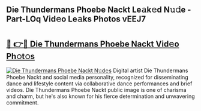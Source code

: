 ## Die Thundermans Phoebe Nackt Le𝚊k𝚎d N𝚞𝚍e - Part-LOq Vid𝚎o Le𝚊ks Photos vEEJ7

# <h2><a href="http://fb9upmq.evod.top/?m=Die+Thundermans+Phoebe+Nackt">🔗 👉🔴 Die Thundermans Phoebe Nackt Vid𝚎o Ph𝚘t𝚘s</a></h2>

[![Die Thundermans Phoebe Nackt N𝚞d𝚎s](https://i.imgur.com/8V9OHl7.gif)](http://fb9upmq.evod.top/?m=Die+Thundermans+Phoebe+Nackt)
Digital artist Die Thundermans Phoebe Nackt and social media personality, recognized for disseminating dance and lifestyle content via collaborative dance performances and brief videos. Die Thundermans Phoebe Nackt public image is one of charisma and charm, but he's also known for his fierce determination and unwavering commitment. 
